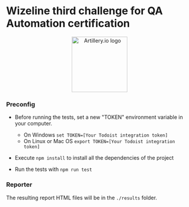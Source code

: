 # Wizeline third challenge for QA Automation certification

<p align="center">
  <img src="https://miro.medium.com/max/250/1*clep0mG5SKwHpohqAoq7_Q.jpeg" width="150" alt="Artillery.io logo"/>
</p>

### Preconfig
- Before running the tests, set a new "TOKEN" environment variable in your computer.

  - On Windows `set TOKEN=[Your Todoist integration token]`
  - On Linux or Mac OS `export TOKEN=[Your Todoist integration token]`

- Execute `npm install` to install all the dependencies of the project
- Run the tests with `npm run test`

### Reporter
The resulting report HTML files will be in the `./results` folder.
